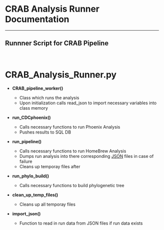 # CRAB Analysis Runner Documentation
_______________________________________

## Runnner Script for CRAB Pipeline

<br />

# CRAB_Analysis_Runner.py

- **CRAB_pipeline_worker()**
    - Class which runs the analysis
    - Upon initialization calls read_json to import necessary variables into class memory
    
- **run_CDCphoenix()**
    - Calls necessary functions to run Phoenix Analysis
    - Pushes results to SQL DB

- **run_pipeline()**
    - Calls necessary functions to run HomeBrew Analysis
    - Dumps run analysis into there corresponding [JSON](/data/run_data/) files in case of failure
    - Cleans up temporay files after

- **run_phylo_build()**
    - Calls necessary functions to build phylogenetic tree


- **clean_up_temp_files()**
    - Cleans up all temporay files

- **import_json()**
    - Function to read in run data from JSON files if run data exists


<br />
